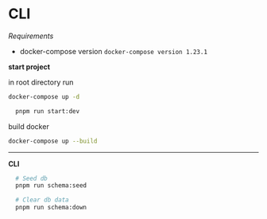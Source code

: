 # CLI

_Requirements_

- docker-compose version `docker-compose version 1.23.1`

**start project**

in root directory run

```bash
docker-compose up -d
```

```bash
  pnpm run start:dev
```

build docker

```bash
docker-compose up --build
```

---

**CLI**

```bash
  # Seed db
  pnpm run schema:seed

  # Clear db data
  pnpm run schema:down
```
